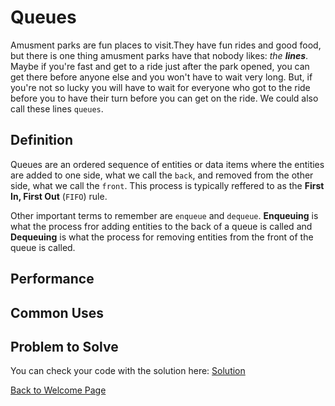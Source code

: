 # Queues
<!--Introduction-->
Amusment parks are fun places to visit.They have fun rides and good food, but there is one thing amusment parks have that nobody likes: _the **lines**_. Maybe if you're fast and get to a ride just after the park opened, you can get there before anyone else and you won't have to wait very long. But, if you're not so lucky you will have to wait for everyone who got to the ride before you to have their turn before you can get on the ride. We could also call these lines `queues`.
<!-- Definitions -->
## Definition
Queues are an ordered sequence of entities or data items where the entities are added to one side, what we call the `back`, and removed from the other side, what we call the `front`. This process is typically reffered to as the **First In, First Out** (`FIFO`) rule.

Other important terms to remember are `enqueue` and `dequeue`. **Enqueuing** is what the process fror adding entities to the back of a queue is called and **Dequeuing** is what the process for removing entities from the front of the queue is called.

## Performance


<!-- Common uses -->
## Common Uses
<!-- Problem to Solve -->
## Problem to Solve
<!-- Link to solution -->
You can check your code with the solution here: [Solution](tbd.py)



[Back to Welcome Page](0-welcome.md)